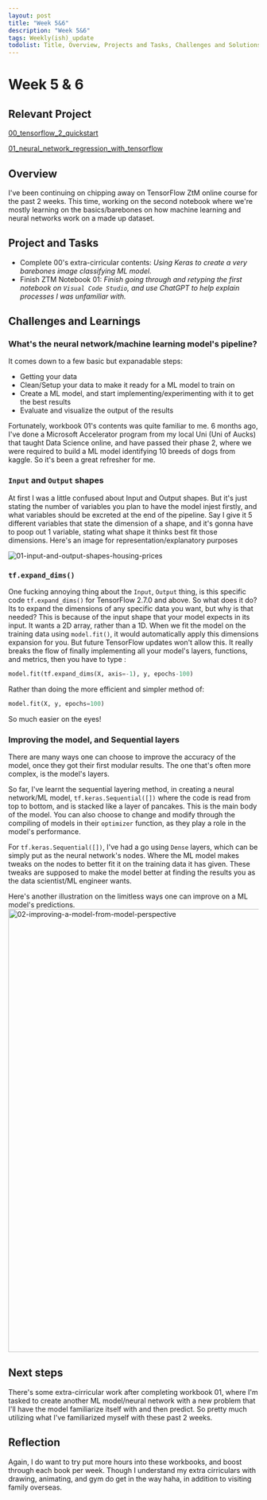 ```yaml
---
layout: post
title: "Week 5&6"
description: "Week 5&6"
tags: Weekly(ish)_update
todolist: Title, Overview, Projects and Tasks, Challenges and Solutions, Learnings and Insights, Next Steps, Reflections
---
```


# Week 5 & 6

## Relevant Project
[00_tensorflow_2_quickstart](https://tenatic-x.github.io/projects/00_tensorflow_2_quickstart.html)

[01_neural_network_regression_with_tensorflow](https://tenatic-x.github.io/projects/01_neural_network_regression_with_tensorflow.html)

## Overview
I've been continuing on chipping away on TensorFlow ZtM online course for the past 2 weeks. This time, working on the second notebook where we're mostly learning on the basics/barebones on how machine learning and neural networks work on a made up dataset.

## Project and Tasks
* Complete 00's extra-cirricular contents: *Using Keras to create a very barebones image classifying ML model.*
* Finish ZTM Notebook 01: *Finish going through and retyping the first notebook on `Visual Code Studio`, and use ChatGPT to help explain processes I was unfamiliar with.*

## Challenges and Learnings

### What's the neural network/machine learning model's pipeline?
It comes down to a few basic but expanadable steps: 
* Getting your data
* Clean/Setup your data to make it ready for a ML model to train on
* Create a ML model, and start implementing/experimenting with it to get the best results
* Evaluate and visualize the output of the results

Fortunately, workbook 01's contents was quite familiar to me. 6 months ago, I've done a Microsoft Accelerator program from my local Uni (Uni of Aucks) that taught Data Science online, and have passed their phase 2, where we were required to build a ML model identifying 10 breeds of dogs from kaggle. So it's been a great refresher for me.

### `Input` and `Output` shapes
At first I was a little confused about Input and Output shapes. But it's just stating the number of variables you plan to have the model injest firstly, and what variables should be excreted at the end of the pipeline. Say I give it 5 different variables that state the dimension of a shape, and it's gonna have to poop out 1 variable, stating what shape it thinks best fit those dimensions. Here's an image for representation/explanatory purposes

![01-input-and-output-shapes-housing-prices](https://github.com/user-attachments/assets/2b0699fe-527e-4279-92dc-bf99754ef533)

### `tf.expand_dims()`
One fucking annoying thing about the `Input`, `Output` thing, is this specific code `tf.expand_dims()` for TensorFlow 2.7.0 and above. So what does it do? Its to expand the dimensions of any specific data you want, but why is that needed? This is because of the input shape that your model expects in its input. It wants a 2D array, rather than a 1D. When we fit the model on the training data using `model.fit()`, it would automatically apply this dimensions expansion for you. But future TensorFlow updates won't allow this. It really breaks the flow of finally implementing all your model's layers, functions, and metrics, then you have to type :
```python
model.fit(tf.expand_dims(X, axis=-1), y, epochs-100)
```
Rather than doing the more efficient and simpler method of:
```python
model.fit(X, y, epochs=100)
```
So much easier on the eyes!


### Improving the model, and Sequential layers
There are many ways one can choose to improve the accuracy of the model, once they got their first modular results. The one that's often more complex, is the model's layers.

So far, I've learnt the sequential layering method, in creating a neural network/ML model, `tf.keras.Sequential([])` where the code is read from top to bottom, and is stacked like a layer of pancakes. This is the main body of the model. You can also choose to change and modify through the compiling of models in their `optimizer` function, as they play a role in the model's performance.

For `tf.keras.Sequential([])`, I've had a go using `Dense` layers, which can be simply put as the neural network's nodes. Where the ML model makes tweaks on the nodes to better fit it on the training data it has given. These tweaks are supposed to make the model better at finding the results you as the data scientist/ML engineer wants.

Here's another illustration on the limitless ways one can improve on a ML model's predictions.
<img width="890" alt="02-improving-a-model-from-model-perspective" src="https://github.com/user-attachments/assets/d0170ccd-24cc-4e02-9496-f5edbbcf5e69" />

## Next steps

There's some extra-cirricular work after completing workbook 01, where I'm tasked to create another ML model/neural network with a new problem that I'll have the model familiarize itself with and then predict. So pretty much utilizing what I've familiarized myself with these past 2 weeks.

## Reflection

Again, I do want to try put more hours into these workbooks, and boost through each book per week. Though I understand my extra cirriculars with drawing, animating, and gym do get in the way haha, in addition to visiting family overseas.
